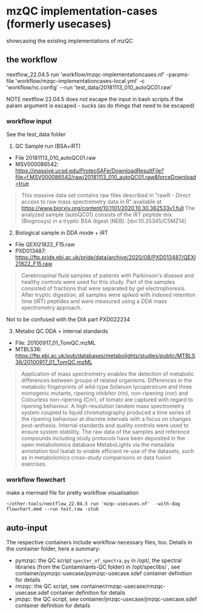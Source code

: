 # mzQC implementation-cases (formerly usecases)
showcasing the existing implementations of mzQC

## the workflow
nextflow_22.04.5 run 'workflow/mzqc-implementationcases.nf' -params-file 'workflow/mzqc-implementationcases-local.yml' -c 'workflow/nc.config' --run 'test_data/20181113_010_autoQC01.raw'

NOTE nextflow 22.04.5 does not escape the input in bash scripts if the param argument is escaped - sucks (as do things that need to be escaped)

### workflow input 
See the test_data folder

1. QC Sample run (BSA+iRT)
- File 20181113_010_autoQC01.raw
- MSV000086542: https://massive.ucsd.edu/ProteoSAFe/DownloadResultFile?file=f.MSV000086542/raw/20181113_010_autoQC01.raw&forceDownload=true
> This massive data set contains raw files described in "rawR - Direct access to raw mass spectrometry data in R" available at https://www.biorxiv.org/content/10.1101/2020.10.30.362533v1.full The analyzed sample (autoQC01) consists of the iRT peptide mix (Biognosys) in a tryptic BSA digest (NEB). [doi:10.25345/C5MZ14] 

2. Biological sample in DDA mode + iRT
- File QEXI21822_F15.raw 
- PXD013487: https://ftp.pride.ebi.ac.uk/pride/data/archive/2020/08/PXD013487/QEXI21822_F15.raw
> Cerebrospinal fluid samples of patients with Parkinson's disease and healthy controls were used for this study. Part of the samples consisted of fractions that were separated by gel electrophoresis. After tryptic digestion, all samples were spiked with indexed retention time (iRT) peptides and were measured using a DDA mass spectrometry approach. 

Not to be confused with the DIA part PXD022234

3. Metabo QC DDA + internal standards
- File: 20100917_01_TomQC.mzML
- MTBLS36: https://ftp.ebi.ac.uk/pub/databases/metabolights/studies/public/MTBLS36/20100917_01_TomQC.mzML
>Application of mass spectrometry enables the detection of metabolic differences between groups of related organisms. Differences in the metabolic fingerprints of wild-type Solanum lycopersicum and three monogenic mutants, ripening inhibitor (rin), non-ripening (nor) and Colourless non-ripening (Cnr), of tomato are captured with regard to ripening behaviour. A high-resolution tandem mass spectrometry system coupled to liquid chromatography produced a time series of the ripening behaviour at discrete intervals with a focus on changes post-anthesis. Internal standards and quality controls were used to ensure system stability. The raw data of the samples and reference compounds including study protocols have been deposited in the open metabolomics database MetaboLights via the metadata annotation tool Isatab to enable efficient re-use of the datasets, such as in metabolomics cross-study comparisons or data fusion exercises.

### workflow flowchart 
make a mermaid file for pretty workflow visualisation
```
~/other-tools/nextflow_22.04.5 run 'mzqc-usecases.nf'  -with-dag flowchart.mmd --run test.raw -stub
```

## auto-input
The respective containers include workflow necessary files, too. Details in the container folder, here a summary:
- pymzqc: the QC script `specter_of_spectra.py` in /opt/, the spectral libraries (from the Contaminants-QC folder) in /opt/speclibs/ , see container/pymzqc-usecase/pymzqc-usecase.sdef container definition for details
- rmzqc: the QC script, see container/rmzqc-usecase/rmzqc-usecase.sdef container definition for details
- jmzqc:  the QC script, see container/jmzqc-usecase/jmzqc-usecase.sdef container definition for details